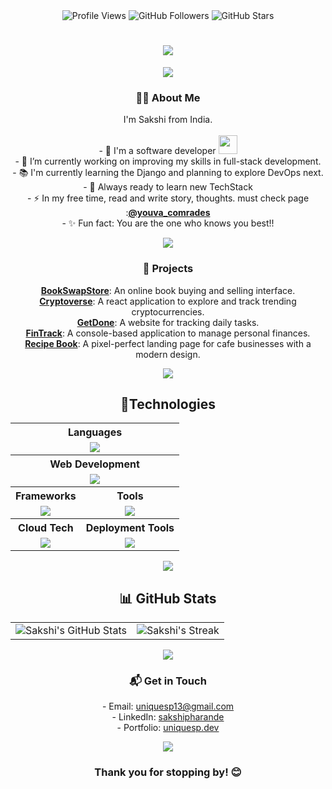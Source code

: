 <div align="center">
<!--   <img src="https://visitor-badge.laobi.icu/badge?page_id=uniquesp.uniquesp&label=Followers&logo=github&style=for-the-badge" alt="Profile Views" /> -->
  <!-- Visitor Badge -->
  <img src="https://img.shields.io/badge/Profile%20Views-123-blue?logo=github&style=for-the-badge" alt="Profile Views" />
  <!-- Github Followers -->
  <img src="https://img.shields.io/github/followers/uniquesp?label=Followers&logo=github&style=for-the-badge" alt="GitHub Followers" />
  <!-- Github Stars -->
  <img src="https://img.shields.io/github/stars/uniquesp?label=Stars&logo=github&style=for-the-badge" alt="GitHub Stars" />
</div>

<h1 align="center">
    <img src="https://readme-typing-svg.herokuapp.com/?font=Righteous&size=35&width=400&height=70&duration=4000&lines=🎯Hi+There!+👋;+I'm+Sakshi+Pharande!;" />
</h1>
<p align="center"><img src='https://capsule-render.vercel.app/api?type=rect&color=gradient&height=2.5' /></p>
<div align="center">
    <h3>👩‍💻 About Me</h3>
    <p>
        I'm Sakshi from India.<br><br>
        - 🏦 I'm a software developer <img src="https://media.giphy.com/media/WUlplcMpOCEmTGBtBW/giphy.gif"
            width="30"></br>
        - 🔭 I’m currently working on improving my skills in full-stack development.</br>
        - 📚 I'm currently learning the Django and planning to explore DevOps next.</br>
        - 👀 Always ready to learn new TechStack</br>
        - ⚡ In my free time, read and write story, thoughts. must check page :<a
            href="https://www.instagram.com/youva_comrades/"><strong>@youva_comrades</strong> </a></br>
        - ✨ Fun fact: You are the one who knows you best!!</br>
    </p>
</div>

<p align="center"><img src='https://capsule-render.vercel.app/api?type=rect&color=gradient&height=2.5' /></p>
<div align="center">
    <h3>🌟 Projects</h3>
    <p> 
        <strong><a href="https://github.com/uniquesp/Book-Swap-Store" target="_blank">BookSwapStore</a></strong>: An online book buying and selling interface.
        </br>
        <strong><a href="https://github.com/uniquesp/cryptoverse" target="_blank">Cryptoverse</a></strong>: A react application to explore and track trending cryptocurrencies.
        </br>
        <strong><a href="https://github.com/uniquesp/GetDone" target="_blank">GetDone</a></strong>: A website for tracking daily tasks.
        </br>
        <strong><a href="https://github.com/uniquesp/FinTrack" target="_blank">FinTrack</a></strong>: A console-based application to manage personal finances.
        </br>
        <strong><a href="https://github.com/uniquesp/recipe_book" target="_blank">Recipe Book</a></strong>: A pixel-perfect landing page for cafe businesses with a modern design.
    </p>
</div>

<p align="center"><img src='https://capsule-render.vercel.app/api?type=rect&color=gradient&height=2.5' /></p>
<div align="center">
    <h2>🔮Technologies</h2>
    <table cellspacing="10">
        <tr>
            <th colspan="2"><strong>Languages</strong></th>
        </tr>
        <tr>
            <td colspan="2" align="center">
                <img src="https://skillicons.dev/icons?i=java,python,javascript,cpp&theme=dark">
            </td>
        </tr>
        <tr>
            <th colspan="2"><strong>Web Development</strong></th>
        </tr>
        <tr>
            <td colspan="2" align="center">
                <img src="https://skillicons.dev/icons?i=html,css,bootstrap">
            </td>
        </tr>
        <tr>
            <th><strong>Frameworks</strong></th>
            <th><strong>Tools</strong></th>
        </tr>
        <tr>
            <td align="center">
                <img src="https://skillicons.dev/icons?i=spring,express,react,nextjs">
            </td>
            <td align="center">
                <img src="https://skillicons.dev/icons?i=vscode,eclipse,git,github&theme=dark">
            </td>
        </tr>
        <tr>
            <th><strong>Cloud Tech</strong></th>
            <th><strong>Deployment Tools</strong></th>
        </tr>
        <tr>
            <td align="center">
                <img src="https://skillicons.dev/icons?i=aws,gcp&theme=dark">
            </td>
            <td align="center">
                <img src="https://skillicons.dev/icons?i=kubernetes,docker&theme=dark">
            </td>
        </tr>
    </table>
</div>

<p align="center"><img src='https://capsule-render.vercel.app/api?type=rect&color=gradient&height=2.5' /></p>
<div align="center">
    <h2>📊 GitHub Stats</h2>
    <table align="center">
        <tr>
            <td align="center">
                <img src="https://github-readme-stats.vercel.app/api?username=uniquesp&theme=white&show_icons=true" alt="Sakshi's GitHub Stats">
            </td>
            <td align="center">
                <img src="https://github-readme-streak-stats.herokuapp.com/?user=uniquesp&background=ffffff&hide_border=true" alt="Sakshi's Streak">
            </td>
        </tr>
    </table>
</div>

<p align="center"><img src='https://capsule-render.vercel.app/api?type=rect&color=gradient&height=2.5' /></p>
<div align="center">
<h3>📬 Get in Touch</h3>
<p>
  - Email: <a href="mailto:uniquesp13@gmail.com">uniquesp13@gmail.com</a></br>
  - LinkedIn: <a href="https://www.linkedin.com/in/uniquesp/" target="_blank">sakshipharande</a></br>
  - Portfolio: <a href="https://sakshi-portfolio-eight.vercel.app/" target="_blank">uniquesp.dev</a></br>
<p>
</div>

<p align="center"><img src='https://capsule-render.vercel.app/api?type=rect&color=gradient&height=2.5' /></p>
<div align="center">
    <h3>Thank you for stopping by! 😊</h3>
</div>

